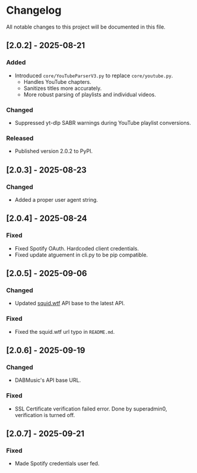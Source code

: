 # Changelog

All notable changes to this project will be documented in this file.

## [2.0.2] - 2025-08-21
### Added
- Introduced `core/YouTubeParserV3.py` to replace `core/youtube.py`.  
  - Handles YouTube chapters.  
  - Sanitizes titles more accurately.  
  - More robust parsing of playlists and individual videos.

### Changed
- Suppressed yt-dlp SABR warnings during YouTube playlist conversions.

### Released
- Published version 2.0.2 to PyPI.

## [2.0.3] - 2025-08-23
### Changed
-  Added a proper user agent string. 

## [2.0.4] - 2025-08-24
### Fixed
-  Fixed Spotify OAuth. Hardcoded client credentials.
-  Fixed update atguement in cli.py to be pip compatible.

## [2.0.5] - 2025-09-06
### Changed
 - Updated [squid.wtf](https://qobuz.squid.wtf) API base to the latest API.

### Fixed
 - Fixed the squid.wtf url typo in `README.md`.

## [2.0.6] - 2025-09-19
### Changed
- DABMusic's API base URL.
### Fixed
- SSL Certificate verification failed error. Done by superadmin0, verification is turned 
off.

## [2.0.7] - 2025-09-21
### Fixed
- Made Spotify credentials user fed.
